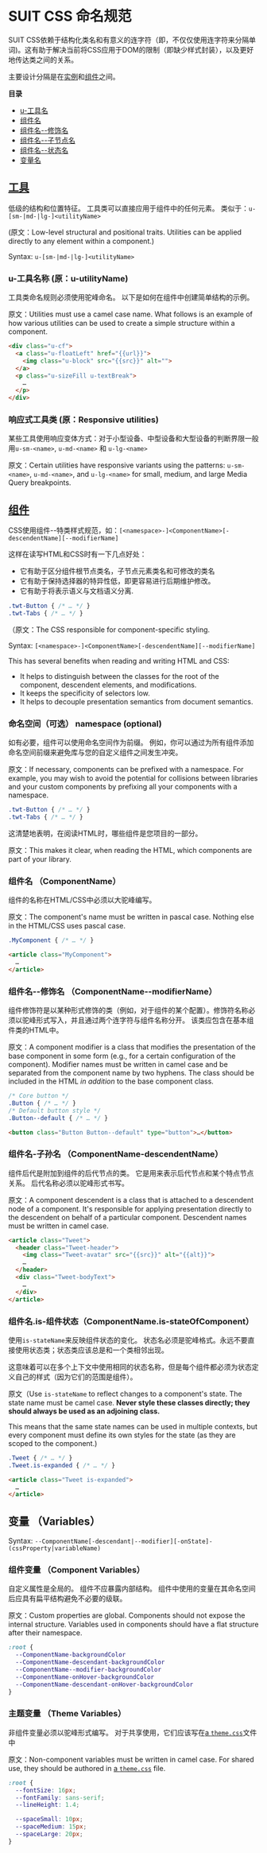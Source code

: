 # SUIT CSS 命名规范

SUIT CSS依赖于结构化类名和有意义的连字符（即，不仅仅使用连字符来分隔单词)。这有助于解决当前将CSS应用于DOM的限制（即缺少样式封装），以及更好地传达类之间的关系。

主要设计分隔是在[实例](utilities.md)和[组件](components.md)之间。

**目录**

* [u-工具名](#u-utilityName)
* [组件名](naming-conventions.md#ComponentName)
* [组件名--修饰名](naming-conventions.md#ComponentName--modifierName)
* [组件名--子节点名](naming-conventions.md#ComponentName-descendentName)
* [组件名--状态名](naming-conventions.md#is-stateOfComponent)
* [变量名](naming-conventions.md#variables)

<a name="u-utilityName"></a>
## [工具](utilities.md)

低级的结构和位置特征。 工具类可以直接应用于组件中的任何元素。
类似于：`u-[sm-|md-|lg-]<utilityName>`

(原文：Low-level structural and positional traits. Utilities can be applied directly
to any element within a component.)

Syntax: `u-[sm-|md-|lg-]<utilityName>`

### u-工具名称  (原：u-utilityName)

工具类命名规则必须使用驼峰命名。 以下是如何在组件中创建简单结构的示例。

原文：Utilities must use a camel case name. What follows is an example of how various
utilities can be used to create a simple structure within a component.

```html
<div class="u-cf">
  <a class="u-floatLeft" href="{{url}}">
    <img class="u-block" src="{{src}}" alt="">
  </a>
  <p class="u-sizeFill u-textBreak">
    …
  </p>
</div>
```

### 响应式工具类 (原：Responsive utilities)

某些工具使用响应变体方式：对于小型设备、中型设备和大型设备的判断界限一般用`u-sm-<name>`,
`u-md-<name>` 和 `u-lg-<name>`

原文：Certain utilities have responsive variants using the patterns: `u-sm-<name>`,
`u-md-<name>`, and `u-lg-<name>` for small, medium, and large Media Query
breakpoints.


## [组件](components.md)

CSS使用组件--特类样式规范，如：`[<namespace>-]<ComponentName>[-descendentName][--modifierName]`

这样在读写HTML和CSS时有一下几点好处：
* 它有助于区分组件根节点类名，子节点元素类名和可修改的类名
* 它有助于保持选择器的特异性低，即更容易进行后期维护修改。
* 它有助于将表示语义与文档语义分离.

```css
.twt-Button { /* … */ }
.twt-Tabs { /* … */ }
```

（原文：The CSS responsible for component-specific styling.

Syntax: `[<namespace>-]<ComponentName>[-descendentName][--modifierName]`

This has several benefits when reading and writing HTML and CSS:

* It helps to distinguish between the classes for the root of the component,
  descendent elements, and modifications.
* It keeps the specificity of selectors low.
* It helps to decouple presentation semantics from document semantics.

### 命名空间（可选） namespace (optional)
如有必要，组件可以使用命名空间作为前缀。 例如，你可以通过为所有组件添加命名空间前缀来避免库与您的自定义组件之间发生冲突。

原文：If necessary, components can be prefixed with a namespace. For example, you may
wish to avoid the potential for collisions between libraries and your custom
components by prefixing all your components with a namespace.

```css
.twt-Button { /* … */ }
.twt-Tabs { /* … */ }
```
这清楚地表明，在阅读HTML时，哪些组件是您项目的一部分。

原文：This makes it clear, when reading the HTML, which components are part of your
library.

### 组件名 （ComponentName）

组件的名称在HTML/CSS中必须以大驼峰编写。

原文：The component's name must be written in pascal case. Nothing else in the
HTML/CSS uses pascal case.

```css
.MyComponent { /* … */ }
```

```html
<article class="MyComponent">
  …
</article>
```

<a name="ComponentName--modifierName"></a>
### 组件名--修饰名 （ComponentName--modifierName）

组件修饰符是以某种形式修饰的类（例如，对于组件的某个配置）。修饰符名称必须以驼峰形式写入，并且通过两个连字符与组件名称分开。 该类应包含在基本组件类的HTML中。

原文：A component modifier is a class that modifies the presentation of the base
component in some form (e.g., for a certain configuration of the component).
Modifier names must be written in camel case and be separated from the
component name by two hyphens. The class should be included in the HTML _in
addition_ to the base component class.

```css
/* Core button */
.Button { /* … */ }
/* Default button style */
.Button--default { /* … */ }
```

```html
<button class="Button Button--default" type="button">…</button>
```

<a name="ComponentName-descendentName"></a>
### 组件名-子孙名 （ComponentName-descendentName）

组件后代是附加到组件的后代节点的类。 它是用来表示后代节点和某个特点节点关系。 后代名称必须以驼峰形式书写。

原文：A component descendent is a class that is attached to a descendent node of a
component. It's responsible for applying presentation directly to the
descendent on behalf of a particular component. Descendent names must be
written in camel case.

```html
<article class="Tweet">
  <header class="Tweet-header">
    <img class="Tweet-avatar" src="{{src}}" alt="{{alt}}">
    …
  </header>
  <div class="Tweet-bodyText">
    …
  </div>
</article>
```

<a name="is-stateOfComponent"></a>
### 组件名.is-组件状态（ComponentName.is-stateOfComponent）

使用`is-stateName`来反映组件状态的变化。 状态名必须是驼峰格式。永远不要直接使用状态类；状态类应该总是和一个类相邻出现。

这意味着可以在多个上下文中使用相同的状态名称，但是每个组件都必须为状态定义自己的样式（因为它们的范围是组件）。


原文（Use `is-stateName` to reflect changes to a component's state. The state name
must be camel case. **Never style these classes directly; they should always be
used as an adjoining class.**

This means that the same state names can be used in multiple contexts, but
every component must define its own styles for the state (as they are scoped to
the component.)

```css
.Tweet { /* … */ }
.Tweet.is-expanded { /* … */ }
```

```html
<article class="Tweet is-expanded">
  …
</article>
```

## 变量 （Variables）

Syntax: `--ComponentName[-descendant|--modifier][-onState]-(cssProperty|variableName)`

### 组件变量 （Component Variables）

自定义属性是全局的。 组件不应暴露内部结构。 组件中使用的变量在其命名空间后应具有扁平结构避免不必要的级联。

原文：Custom properties are global. Components should not expose the internal structure. Variables used in components should have a flat structure after their namespace.

```css
:root {
  --ComponentName-backgroundColor
  --ComponentName-descendant-backgroundColor
  --ComponentName--modifier-backgroundColor
  --ComponentName-onHover-backgroundColor
  --ComponentName-descendant-onHover-backgroundColor
}
```

### 主题变量 （Theme Variables）
非组件变量必须以驼峰形式编写。 对于共享使用，它们应该写在[a `theme.css`](https://github.com/suitcss/theme/blob/master/lib/theme.css)文件中

原文：Non-component variables must be written in camel case. For shared use, they should be authored in [a `theme.css`](https://github.com/suitcss/theme/blob/master/lib/theme.css) file.

```css
:root {
  --fontSize: 16px;
  --fontFamily: sans-serif;
  --lineHeight: 1.4;

  --spaceSmall: 10px;
  --spaceMedium: 15px;
  --spaceLarge: 20px;
}
```
